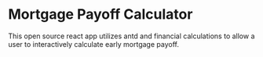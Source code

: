 # Mortgage Payoff Calculator

This open source react app utilizes antd and financial calculations to allow a user to interactively calculate early mortgage payoff.  
